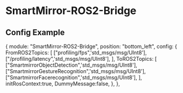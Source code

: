 # SmartMirror-ROS2-Bridge



## Config Example
{
		module: "SmartMirror-ROS2-Bridge",
		position: "bottom_left",
		config: {
			FromROS2Topics: [
				["profiling/fps",'std_msgs/msg/UInt8'],
				["/profiling/latency",'std_msgs/msg/UInt8'],
			],
			ToROS2Topics: [
				["SmartmirrorObjectDetection",'std_msgs/msg/UInt8'],
				["SmartmirrorGestureRecognition",'std_msgs/msg/UInt8'],
				["SmartmirrorFacerecognition",'std_msgs/msg/UInt8'],
			],
			initRosContext:true,
			DummyMessage:false,
		},
	},
